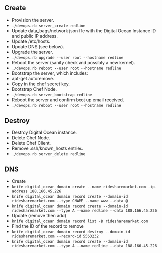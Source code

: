 ## Create

- Provision the server.
- `./devops.rb server_create redline`
- Update data_bags/network json file with the Digital Ocean Instance ID and public IP address.
- Update /etc/hosts.
- Update DNS (see below).
- Upgrade the server.
- `./devops.rb upgrade --user root --hostname redline`
- Reboot the server (sanity check and possibly a new kernel).
- `./devops.rb reboot --user root --hostname redline`
- Bootstrap the server, which includes:
- apt-get autoremove.
- Copy in the chef secret key.
- Bootstrap Chef Node.
- `./devops.rb server_bootstrap redline`
- Reboot the server and confirm boot up email received.
- `./devops.rb reboot --user root --hostname redline`

## Destroy

- Destroy Digital Ocean instance.
- Delete Chef Node.
- Delete Chef Client.
- Remove .ssh/known_hosts entries.
- `./devops.rb server_delete redline`

## DNS

- Create
- `knife digital_ocean domain create --name ridesharemarket.com -ip-address 188.166.45.226`
- `knife digital_ocean domain record create --domain-id ridesharemarket.com --type CNAME --name www --data @`
- `knife digital_ocean domain record create --domain-id ridesharemarket.com --type A --name redline --data 188.166.45.226`
- Update (remove then add)
- `knife digital_ocean domain record list -D ridesharemarket.com`
- Find the ID of the record to remove
- `knife digital_ocean domain record destroy --domain-id ridesharemarket.com --record-id 5563232`
- `knife digital_ocean domain record create --domain-id ridesharemarket.com --type A --name redline --data 188.166.45.226`
